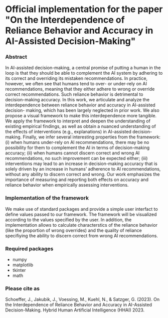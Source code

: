 # Official implementation for the paper "On the Interdependence of Reliance Behavior and Accuracy in AI-Assisted Decision-Making"

### Abstract
In AI-assisted decision-making, a central promise of putting a human in the loop is that they should be able to complement the AI system by adhering to its correct and overriding its mistaken recommendations. In practice, however, we often see that humans tend to over- or under-rely on AI recommendations, meaning that they either adhere to wrong or override correct recommendations. Such reliance behavior is detrimental to decision-making accuracy. In this work, we articulate and analyze the interdependence between reliance behavior and accuracy in AI-assisted decision- making, which has been largely neglected in prior work. We also propose a visual framework to make this interdependence more tangible. We apply the framework to interpret and deepen the understanding of existing empirical findings, as well as obtain a nuanced understanding of the effects of interventions (e.g., explanations) in AI-assisted decision-making. Finally, we infer several interesting properties from the framework: (i) when humans under-rely on AI recommendations, there may be no possibility for them to complement the AI in terms of decision-making accuracy; (ii) when humans cannot discern correct and wrong AI recommendations, no such improvement can be expected either; (iii) interventions may lead to an increase in decision-making accuracy that is solely driven by an increase in humans’ adherence to AI recommendations, without any ability to discern correct and wrong. Our work emphasizes the importance of measuring and reporting both effects on accuracy and reliance behavior when empirically assessing interventions.

### Implementation of the framework

We make use of standard packages and provide a simple user interfact to define values passed to our framework. The framework will be visualized according to the values specified by the user. In addition, the implementation allows to calculate characterstics of the reliance behavior (like the proportion of wrong overrides) and the quality of reliance specifiying the ability to discern correct from wrong AI recommendations. 

### Required packages
- numpy
- matplotlib
- tkinter
- math

### Please cite as 
Schoeffer, J., Jakubik, J., Voessing, M., Kuehl, N., & Satzger, G. (2023). On the Interdependence of Reliance Behavior and Accuracy in AI-Assisted Decision-Making. Hybrid Human Artificial Intelligence (HHAI) 2023.
